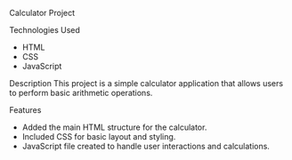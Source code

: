 Calculator Project

 Technologies Used
- HTML
- CSS
- JavaScript

 Description
This project is a simple calculator application that allows users to perform basic arithmetic operations.

 Features
- Added the main HTML structure for the calculator.
- Included CSS for basic layout and styling.
- JavaScript file created to handle user interactions and calculations.

